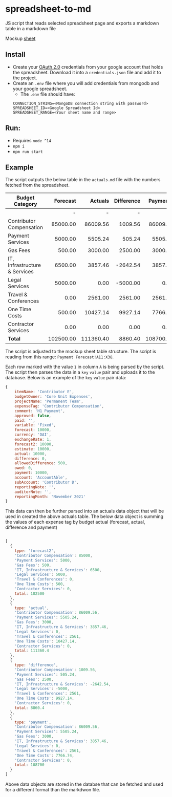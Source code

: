 # spreadsheet-to-md
JS script that reads selected spreadsheet page and exports a markdown table in a markdown file

Mockup [sheet](https://docs.google.com/spreadsheets/d/1N4kcF0TiMmDlKE4K5TLT7jw48h1-nEgDelSIexT93EA/edit#gid=1845449681)

## Install
- Create your [OAuth 2.0](https://support.google.com/cloud/answer/6158849?hl=en) credentials from your google account that holds the spreadsheet. Download it into a `credentials.json` file and add it to the project. 
- Create an `.env` file where you will add credentials from mongodb and your google spreadsheet.
    - The `.env` file should have:
    ```
    CONNECTION_STRING=<MongoDB connection string with password>
    SPREADSHEET_ID=<Google Spreadsheet Id>
    SPREADSHEET_RANGE=<Your sheet name and range>
    ```

## Run:
- Requires `node ^14`
- `npm i`
- `npm run start`

## Example
The script outputs the below table in the `actuals.md` file with the numbers fetched from the spreadsheet. 


| Budget Category               | Forecast           | Actuals            | Difference          | Payments       |
| ---------------------------   | -----------------: | -----------------: | ------------------: | -------------: |
|                               | -                  | -                  | -                   |                |
|Contributor Compensation| 85000.00 | 86009.56 | 1009.56 | 86009.56 |
|Payment Services| 5000.00 | 5505.24 | 505.24 | 5505.24 |
|Gas Fees| 500.00 | 3000.00 | 2500.00 | 3000.00 |
|IT, Infrastructure & Services| 6500.00 | 3857.46 | -2642.54 | 3857.46 |
|Legal Services| 5000.00 | 0.00 | -5000.00 | 0.00 |
|Travel & Conferences| 0.00 | 2561.00 | 2561.00 | 2561.00 |
|One Time Costs| 500.00 | 10427.14 | 9927.14 | 7766.74 |
|Contractor Services| 0.00 | 0.00 | 0.00 | 0.00 |
| **Total** | 102500.00 | 111360.40 | 8860.40 | 108700.00 |

The script is adjusted to the mockup sheet table structure. The script is reading from this range: `Payment Forecast!A11:X38`. 

Each row marked with the value `1` in column `A` is being parsed by the script. The script then parses the data in a `key` `value` pair and uploads it to the database. Below is an example of the `key` `value` pair data: 

```Javascript
{
    itemName: 'Contributor E',
    budgetOwner: 'Core Unit Expenses',
    projectName: 'Permanent Team',
    expenseTag: 'Contributor Compensation',
    comment: 'H1 Payment',
    approved: false,
    paid: '',
    variable: 'Fixed',
    forecast: 10000,
    currency: 'DAI',
    exchangeRate: 1,
    forecast2: 10000,
    estimate: 10000,
    actual: 10000,
    difference: 0,
    allowedDifference: 500,
    owed: 0,
    payment: 10000,
    account: 'AccountAble',
    subAccount: 'Contributor D',
    reportingNote: '',
    auditorNote: '',
    reportingMonth: 'November 2021'
}
```

This data can then be further parsed into an actuals data object that will be used in created the above actuals table. The below data object is summing the values of each expense tag by budget actual (forecast, actual, difference and payment)

```Javascript

[
  {
    type: 'forecast2',
    'Contributor Compensation': 85000,
    'Payment Services': 5000,
    'Gas Fees': 500,
    'IT, Infrastructure & Services': 6500,
    'Legal Services': 5000,
    'Travel & Conferences': 0,
    'One Time Costs': 500,
    'Contractor Services': 0,
    total: 102500
  },
  {
    type: 'actual',
    'Contributor Compensation': 86009.56,
    'Payment Services': 5505.24,
    'Gas Fees': 3000,
    'IT, Infrastructure & Services': 3857.46,
    'Legal Services': 0,
    'Travel & Conferences': 2561,
    'One Time Costs': 10427.14,
    'Contractor Services': 0,
    total: 111360.4
  },
  {
    type: 'difference',
    'Contributor Compensation': 1009.56,
    'Payment Services': 505.24,
    'Gas Fees': 2500,
    'IT, Infrastructure & Services': -2642.54,
    'Legal Services': -5000,
    'Travel & Conferences': 2561,
    'One Time Costs': 9927.14,
    'Contractor Services': 0,
    total: 8860.4
  },
  {
    type: 'payment',
    'Contributor Compensation': 86009.56,
    'Payment Services': 5505.24,
    'Gas Fees': 3000,
    'IT, Infrastructure & Services': 3857.46,
    'Legal Services': 0,
    'Travel & Conferences': 2561,
    'One Time Costs': 7766.74,
    'Contractor Services': 0,
    total: 108700
  }
]
```

Above data objects are stored in the databse that can be fetched and used for a different format than the markdwon file. 